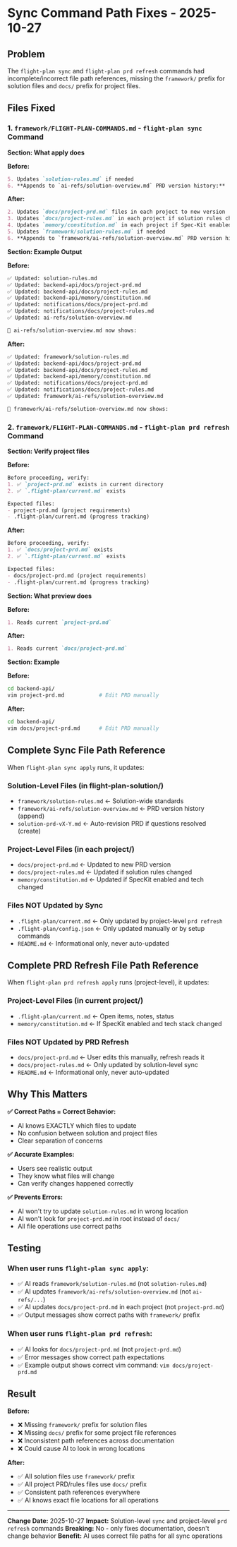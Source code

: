 # Sync Command Path Fixes - 2025-10-27

## Problem

The `flight-plan sync` and `flight-plan prd refresh` commands had incomplete/incorrect file path references, missing the `framework/` prefix for solution files and `docs/` prefix for project files.

## Files Fixed

### 1. `framework/FLIGHT-PLAN-COMMANDS.md` - `flight-plan sync` Command

**Section: What apply does**

**Before:**
```markdown
5. Updates `solution-rules.md` if needed
6. **Appends to `ai-refs/solution-overview.md` PRD version history:**
```

**After:**
```markdown
2. Updates `docs/project-prd.md` files in each project to new version
3. Updates `docs/project-rules.md` in each project if solution rules changed
4. Updates `memory/constitution.md` in each project if Spec-Kit enabled
5. Updates `framework/solution-rules.md` if needed
6. **Appends to `framework/ai-refs/solution-overview.md` PRD version history:**
```

**Section: Example Output**

**Before:**
```bash
✅ Updated: solution-rules.md
✅ Updated: backend-api/docs/project-prd.md
✅ Updated: backend-api/docs/project-rules.md
✅ Updated: backend-api/memory/constitution.md
✅ Updated: notifications/docs/project-prd.md
✅ Updated: notifications/docs/project-rules.md
✅ Updated: ai-refs/solution-overview.md

📝 ai-refs/solution-overview.md now shows:
```

**After:**
```bash
✅ Updated: framework/solution-rules.md
✅ Updated: backend-api/docs/project-prd.md
✅ Updated: backend-api/docs/project-rules.md
✅ Updated: backend-api/memory/constitution.md
✅ Updated: notifications/docs/project-prd.md
✅ Updated: notifications/docs/project-rules.md
✅ Updated: framework/ai-refs/solution-overview.md

📝 framework/ai-refs/solution-overview.md now shows:
```

### 2. `framework/FLIGHT-PLAN-COMMANDS.md` - `flight-plan prd refresh` Command

**Section: Verify project files**

**Before:**
```markdown
Before proceeding, verify:
1. ✅ `project-prd.md` exists in current directory
2. ✅ `.flight-plan/current.md` exists

Expected files:
- project-prd.md (project requirements)
- .flight-plan/current.md (progress tracking)
```

**After:**
```markdown
Before proceeding, verify:
1. ✅ `docs/project-prd.md` exists
2. ✅ `.flight-plan/current.md` exists

Expected files:
- docs/project-prd.md (project requirements)
- .flight-plan/current.md (progress tracking)
```

**Section: What preview does**

**Before:**
```markdown
1. Reads current `project-prd.md`
```

**After:**
```markdown
1. Reads current `docs/project-prd.md`
```

**Section: Example**

**Before:**
```bash
cd backend-api/
vim project-prd.md           # Edit PRD manually
```

**After:**
```bash
cd backend-api/
vim docs/project-prd.md      # Edit PRD manually
```

## Complete Sync File Path Reference

When `flight-plan sync apply` runs, it updates:

### Solution-Level Files (in flight-plan-solution/)
- `framework/solution-rules.md` ← Solution-wide standards
- `framework/ai-refs/solution-overview.md` ← PRD version history (append)
- `solution-prd-vX-Y.md` ← Auto-revision PRD if questions resolved (create)

### Project-Level Files (in each project/)
- `docs/project-prd.md` ← Updated to new PRD version
- `docs/project-rules.md` ← Updated if solution rules changed
- `memory/constitution.md` ← Updated if SpecKit enabled and tech changed

### Files NOT Updated by Sync
- `.flight-plan/current.md` ← Only updated by project-level `prd refresh`
- `.flight-plan/config.json` ← Only updated manually or by setup commands
- `README.md` ← Informational only, never auto-updated

## Complete PRD Refresh File Path Reference

When `flight-plan prd refresh apply` runs (project-level), it updates:

### Project-Level Files (in current project/)
- `.flight-plan/current.md` ← Open items, notes, status
- `memory/constitution.md` ← If SpecKit enabled and tech stack changed

### Files NOT Updated by PRD Refresh
- `docs/project-prd.md` ← User edits this manually, refresh reads it
- `docs/project-rules.md` ← Only updated by solution-level sync
- `README.md` ← Informational only, never auto-updated

## Why This Matters

**✅ Correct Paths = Correct Behavior:**
- AI knows EXACTLY which files to update
- No confusion between solution and project files
- Clear separation of concerns

**✅ Accurate Examples:**
- Users see realistic output
- They know what files will change
- Can verify changes happened correctly

**✅ Prevents Errors:**
- AI won't try to update `solution-rules.md` in wrong location
- AI won't look for `project-prd.md` in root instead of `docs/`
- All file operations use correct paths

## Testing

### When user runs `flight-plan sync apply`:
- ✅ AI reads `framework/solution-rules.md` (not `solution-rules.md`)
- ✅ AI updates `framework/ai-refs/solution-overview.md` (not `ai-refs/...`)
- ✅ AI updates `docs/project-prd.md` in each project (not `project-prd.md`)
- ✅ Output messages show correct paths with `framework/` prefix

### When user runs `flight-plan prd refresh`:
- ✅ AI looks for `docs/project-prd.md` (not `project-prd.md`)
- ✅ Error messages show correct path expectations
- ✅ Example output shows correct vim command: `vim docs/project-prd.md`

## Result

**Before:**
- ❌ Missing `framework/` prefix for solution files
- ❌ Missing `docs/` prefix for some project file references
- ❌ Inconsistent path references across documentation
- ❌ Could cause AI to look in wrong locations

**After:**
- ✅ All solution files use `framework/` prefix
- ✅ All project PRD/rules files use `docs/` prefix
- ✅ Consistent path references everywhere
- ✅ AI knows exact file locations for all operations

---

**Change Date:** 2025-10-27
**Impact:** Solution-level `sync` and project-level `prd refresh` commands
**Breaking:** No - only fixes documentation, doesn't change behavior
**Benefit:** AI uses correct file paths for all sync operations

